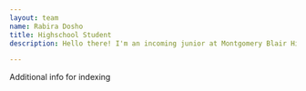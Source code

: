 ```yaml
---
layout: team
name: Rabira Dosho
title: Highschool Student
description: Hello there! I'm an incoming junior at Montgomery Blair Highschool and have always had a passion for science and the search to solve our society's biggest issues. Computer science was a skill I began taking course for two years ago, alongside my passion for microbiology I think that studying the gene expressions of various organ tissue across the body can open our eyes to the world of gene mapping and understand at a fundamental level why certain things happen. I enjoy public policy and pushing for pubic health reform, journalism, and the drums.

---
```


Additional info for indexing
